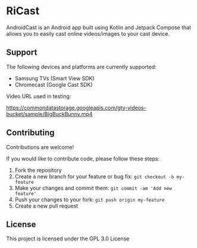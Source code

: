 # RiCast

AndroidCast is an Android app built using Kotlin and Jetpack Compose that allows you to easily cast online videos/images to your cast device.

<!-- <img src="screenshot-1.png" width="250"> <img src="screenshot-2.png" width="250"> -->

## Support

The following devices and platforms are currently supported:

- Samsung TVs (Smart View SDK)
- Chromecast (Google Cast SDK)

Video URL used in testing:

https://commondatastorage.googleapis.com/gtv-videos-bucket/sample/BigBuckBunny.mp4

## Contributing

Contributions are welcome! <!-- If you find a bug or have a feature request, please [open an issue](https://github.com/fast4x/RiCast/issues/new). -->

If you would like to contribute code, please follow these steps:

1. Fork the repository
2. Create a new branch for your feature or bug fix: `git checkout -b my-feature`
3. Make your changes and commit them: `git commit -am 'Add new feature'`
4. Push your changes to your fork: `git push origin my-feature`
5. Create a new pull request

## License

This project is licensed under the GPL 3.0 License
